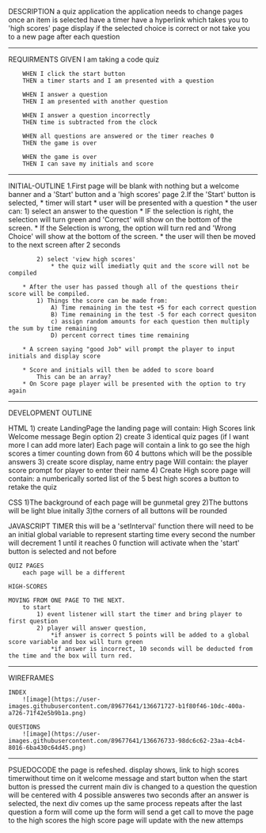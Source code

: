 DESCRIPTION
    a quiz application
        the application needs to change pages once an item is selected
        have a timer
        have a hyperlink which takes you to 'high scores' page
        display if the selected choice is correct or not
        take you to a new page after each question
______________________________________________________________________________

REQUIRMENTS
    GIVEN I am taking a code quiz

        WHEN I click the start button
        THEN a timer starts and I am presented with a question

        WHEN I answer a question
        THEN I am presented with another question

        WHEN I answer a question incorrectly
        THEN time is subtracted from the clock
        
        WHEN all questions are answered or the timer reaches 0
        THEN the game is over
        
        WHEN the game is over
        THEN I can save my initials and score

_______________________________________________________________________________
INITIAL-OUTLINE
    1.First page will be blank with nothing but a welcome banner and a 'Start' button and a 'high scores' page 
    2.If the 'Start' button is selected, 
        * timer will start
        * user will be presented with a question 
        * the user can:
            1) select an answer to the question
                * IF the selection is right, the selection will turn green and 'Correct' will show on the bottom of the screen.
                * If the Selection is wrong, the option will turn red and 'Wrong Choice' will show at the bottom of the screen.
                * the user will then be moved to the next screen after 2 seconds
                
            2) select 'view high scores'
                * the quiz will imediatly quit and the score will not be compiled

        * After the user has passed though all of the questions their score will be compiled. 
            1) Things the score can be made from:
                A) Time remaining in the test +5 for each correct question
                B) Time remaining in the test -5 for each correct quesiton
                c) assign random amounts for each question then multiply the sum by time remaining
                D) percent correct times time remaining
        
        * A screen saying "good Job" will prompt the player to input initials and display score

        * Score and initials will then be added to score board
            This can be an array?
        * On Score page player will be presented with the option to try again
_________________________________________________________________________________
DEVELOPMENT OUTLINE

HTML
    1) create LandingPage 
        the landing page will contain:
            High Scores link
            Welcome message
            Begin option
    2) create 3 identical quiz pages (if I want more I can add more later)
        Each page will contain
            a link to go see the high scores
            a timer counting down from 60
            4 buttons which will be the possible answers
    3) create score display, name entry page
        Will contain: 
            the player score
            prompt for player to enter their name
    4) Create High score page
        will contain:
            a numberically sorted list of the 5 best high scores
            a button to retake the quiz


CSS 
    1)The background of each page will be gunmetal grey
    2)The buttons will be light blue initally 
    3)the corners of all buttons will be rounded

JAVASCRIPT
    TIMER
        this will be a 'setInterval' function
            there will need to be an initial global variable to represent starting time
            every second the number will decrement 1 until it reaches 0
            function will activate when the 'start' button is selected and not before 

    QUIZ PAGES
        each page will be a different 

    HIGH-SCORES

    MOVING FROM ONE PAGE TO THE NEXT. 
        to start
            1) event listener will start the timer and bring player to first question 
            2) player will answer question,
                *if answer is correct 5 points will be added to a global score variable and box will turn green
                *if answer is incorrect, 10 seconds will be deducted from the time and the box will turn red.


        
        
_________________________________________________________________________________________________________

WIREFRAMES

    INDEX
        ![image](https://user-images.githubusercontent.com/89677641/136671727-b1f80f46-10dc-400a-a726-71f42e5b9b1a.png)

    QUESTIONS
        ![image](https://user-images.githubusercontent.com/89677641/136676733-98dc6c62-23aa-4cb4-8016-6ba430c64d45.png)

__________________________________________________________________________________________________________________________


PSUEDOCODE
    the page is refeshed.
    display shows, 
        link to high scores
        timerwithout time on it
        welcome message and start button
    when the start button is pressed the current main div is changed to a question 
    the question will be centered with 4 possible answeres
    two seconds after an answer is selected, the next div comes up
    the same process repeats 
    after the last question a form will come up
    the form will send a get call to move the page to the high scores 
    the high score page will update with the new attemps
